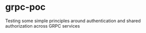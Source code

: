 # grpc-poc
Testing some simple principles around authentication and shared authorization across GRPC services